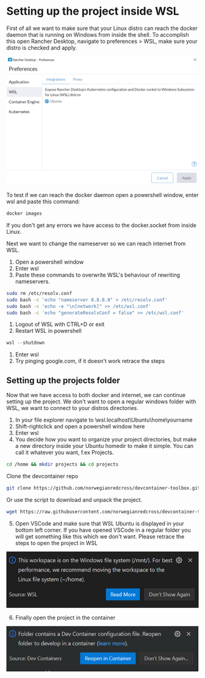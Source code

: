 # Setting up the project inside WSL

First of all we want to make sure that your Linux distro can reach the docker daemon
that is running on Windows from inside the shell. To accomplish this open Rancher
Desktop, navigate to preferences > WSL, make sure your distro is checked and apply.

![Expose docker socket](./setup/img/win-rancher-install3.png)

To test if we can reach the docker daemon open a powershell window, enter wsl
and paste this command:

```bash
docker images
```

If you don't get any errors we have access to the docker.socket from inside Linux.

Next we want to change the nameserver so we can reach internet from WSL.
1. Open a powershell window
2. Enter wsl
3. Paste these commands to overwrite WSL's behaviour of rewriting nameservers.

```bash
sudo rm /etc/resolv.conf
sudo bash -c 'echo "nameserver 8.8.8.8" > /etc/resolv.conf'
sudo bash -c 'echo -e "\n[network]" >> /etc/wsl.conf'
sudo bash -c 'echo "generateResolvConf = false" >> /etc/wsl.conf'
```

1. Logout of WSL with CTRL+D or exit
2. Restart WSL in powershell

```powershell
wsl --shutdown
```

1. Enter wsl
2. Try pinging google.com, if it doesn't work retrace the steps

## Setting up the projects folder

Now that we have access to both docker and internet, we can continue setting up
the project. We don't want to open a regular windows folder with WSL, we want to
connect to your distros directories.

1. In your file explorer navigate to \\wsl.localhost\Ubuntu\home\yourname
2. Shift-rightclick and open a powershell window here
3. Enter wsl
4. You decide how you want to organize your project directories, but make a new directory inside your Ubuntu homedir to make it simple. You can call it whatever you want, f.ex Projects.
```bash
cd /home && mkdir projects && cd projects
```
Clone the devcontainer repo
```bash
git clone https://github.com/norwegianredcross/devcontainer-toolbox.git
```
Or use the script to download and unpack the project.
```bash
wget https://raw.githubusercontent.com/norwegianredcross/devcontainer-toolbox/refs/heads/main/update-devcontainer.sh -O update-devcontainer.sh && chmod +x update-devcontainer.sh && ./update-devcontainer.sh
```

5. Open VSCode and make sure that WSL Ubuntu is displayed in your bottom left corner.
If you have opened VSCode in a regular folder you will get something like this which
we don't want. Please retrace the steps to open the project in WSL<br>

![performance issues](./setup/img/vscode-devcontainer6.png)

6. Finally open the project in the container

![reopen in container](./setup/img/vscode-devcontainer2.png)



